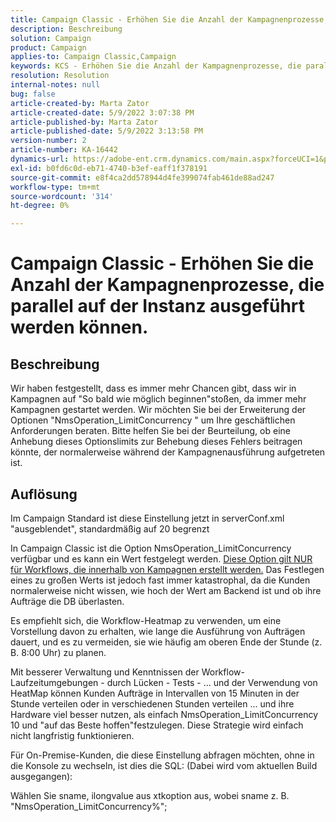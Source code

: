 ```yaml
---
title: Campaign Classic - Erhöhen Sie die Anzahl der Kampagnenprozesse, die parallel auf der Instanz ausgeführt werden können.
description: Beschreibung
solution: Campaign
product: Campaign
applies-to: Campaign Classic,Campaign
keywords: KCS - Erhöhen Sie die Anzahl der Kampagnenprozesse, die parallel auf der Instanz ausgeführt werden können.
resolution: Resolution
internal-notes: null
bug: false
article-created-by: Marta Zator
article-created-date: 5/9/2022 3:07:38 PM
article-published-by: Marta Zator
article-published-date: 5/9/2022 3:13:58 PM
version-number: 2
article-number: KA-16442
dynamics-url: https://adobe-ent.crm.dynamics.com/main.aspx?forceUCI=1&pagetype=entityrecord&etn=knowledgearticle&id=919ebec1-a9cf-ec11-a7b5-0022480a8e40
exl-id: b0fd6c0d-eb71-4740-b3ef-eaff1f378191
source-git-commit: e8f4ca2dd578944d4fe399074fab461de88ad247
workflow-type: tm+mt
source-wordcount: '314'
ht-degree: 0%

---
```


# Campaign Classic - Erhöhen Sie die Anzahl der Kampagnenprozesse, die parallel auf der Instanz ausgeführt werden können.

## Beschreibung


Wir haben festgestellt, dass es immer mehr Chancen gibt, dass wir in Kampagnen auf &quot;So bald wie möglich beginnen&quot;stoßen, da immer mehr Kampagnen gestartet werden.
Wir möchten Sie bei der Erweiterung der Optionen &quot;NmsOperation_LimitConcurrency &quot; um Ihre geschäftlichen Anforderungen beraten.
Bitte helfen Sie bei der Beurteilung, ob eine Anhebung dieses Optionslimits zur Behebung dieses Fehlers beitragen könnte, der normalerweise während der Kampagnenausführung aufgetreten ist.


## Auflösung


Im Campaign Standard ist diese Einstellung jetzt in serverConf.xml &quot;ausgeblendet&quot;, standardmäßig auf 20 begrenzt  

In Campaign Classic ist die Option NmsOperation_LimitConcurrency verfügbar und es kann ein Wert festgelegt werden. <u>Diese Option gilt NUR für Workflows, die innerhalb von Kampagnen erstellt werden.</u> Das Festlegen eines zu großen Werts ist jedoch fast immer katastrophal, da die Kunden normalerweise nicht wissen, wie hoch der Wert am Backend ist und ob ihre Aufträge die DB überlasten.

Es empfiehlt sich, die Workflow-Heatmap zu verwenden, um eine Vorstellung davon zu erhalten, wie lange die Ausführung von Aufträgen dauert, und es zu vermeiden, sie wie häufig am oberen Ende der Stunde (z. B. 8:00 Uhr) zu planen.

Mit besserer Verwaltung und Kenntnissen der Workflow-Laufzeitumgebungen - durch Lücken - Tests - ... und der Verwendung von HeatMap können Kunden Aufträge in Intervallen von 15 Minuten in der Stunde verteilen oder in verschiedenen Stunden verteilen ... und ihre Hardware viel besser nutzen, als einfach NmsOperation_LimitConcurrency 10 und &quot;auf das Beste hoffen&quot;festzulegen. Diese Strategie wird einfach nicht langfristig funktionieren.





Für On-Premise-Kunden, die diese Einstellung abfragen möchten, ohne in die Konsole zu wechseln, ist dies die SQL: (Dabei wird vom aktuellen Build ausgegangen):

Wählen Sie sname, ilongvalue aus xtkoption aus, wobei sname z. B. &quot;NmsOperation_LimitConcurrency%&quot;;
